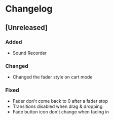 # Changelog

## [Unreleased]

### Added

- Sound Recorder

### Changed

- Changed the fader style on cart mode

### Fixed

- Fader don't come back to 0 after a fader stop
- Transitions disabled when drag & dropping
- Fade button icon don't change when fading in
